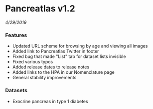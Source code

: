 # Pancreatlas v1.2
*4/29/2019*
### Features
 + Updated URL scheme for browsing by age and viewing all images
 + Added link to Pancreatlas Twitter in footer
 + Fixed bug that made "List" tab for dataset lists invisible
 + Fixed various typos
 + Added release dates to release notes
 + Added links to the HPA in our Nomenclature page
 + General stability improvements

### Datasets
 + Exocrine pancreas in type 1 diabetes
